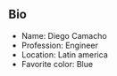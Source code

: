 ## Bio
- Name: Diego Camacho
- Profession: Engineer
- Location: Latin america
- Favorite color: Blue
